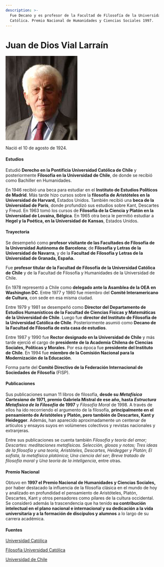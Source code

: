 ```yaml
---
description: >-
  Fue Decano y es profesor de la Facultad de Filosofía de la Universidad
  Católica. Premio Nacional de Humanidades y Ciencias Sociales 1997.
---
```


# Juan de Dios Vial Larraín

![](../../.gitbook/assets/juandediosvial_big.png)

Nació el 10 de agosto de 1924.

#### Estudios

Estudió **Derecho en la Pontificia Universidad Católica de Chile** y posteriormente **Filosofía en la Universidad de Chile**, de donde se recibió como Bachiller en Humanidades.

En 1946 recibió una beca para estudiar en el **Instituto de Estudios Políticos de Madrid**. Más tarde hizo cursos sobre la **filosofía de Aristóteles en la Universidad de Harvard,** Estados Unidos. También recibió una **beca de la Universidad de París**, donde profundizó sus estudios sobre Kant, Descartes y Freud. En 1963 tomó los cursos de **Filosofía de la Ciencia y Platón en la Universidad de Lovaina, Bélgica**. En 1965 otra beca le permitió estudiar a **Hegel y la Poética, en la Universidad de Kansas**, Estados Unidos.

#### Trayectoria

Se desempeñó como **profesor visitante de las Facultades de Filosofía de la Universidad Autónoma de Barcelona**; de **Filosofía y Letras de la Universidad de Navarra**, y de la **Facultad de Filosofía y Letras de la Universidad de Granada, España.**

Fue **profesor titular de la Facultad de Filosofía de la Universidad Católica de Chile** y de la Facultad de Filosofía y Humanidades de la Universidad de Chile.

En 1978 representó a Chile como **delegado ante la Asamblea de la OEA en Washington DC**. Entre 1977 y 1980 fue miembro del **Comité Interamericano de Cultura**, con sede en esa misma ciudad.

Entre 1979 y 1981 se desempeñó como **Director del Departamento de Estudios Humanísticos de la Facultad de Ciencias Físicas y Matemáticas de la Universidad de Chile**. Luego fue **director del Instituto de Filosofía de la Universidad Católica de Chile**. Posteriormente asumió como **Decano de la Facultad de Filosofía de esta casa de estudios**.

Entre 1987 y 1990 fue **Rector designado en la Universidad de Chile** y más tarde ejerció el cargo de **presidente de la Academia Chilena de Ciencias Sociales, Políticas y Morales**. Por esa época fue **presidente del Instituto de Chile**. En 1994 fue **miembro de la Comisión Nacional para la Modernización de la Educación**.

Forma parte del **Comité Directivo de la Federación Internacional de Sociedades de Filosofía** \(FISP\).

#### Publicaciones

Sus publicaciones suman 11 libros de filosofía, **desde su** _**Metafísica Cartesiana**_ **de 1971, premio Gabriela Mistral de ese año, hasta** _**Estructura Metafìsica de la Filosofía**_ **de 1997** y _Filosofía Moral_ de 1998. A través de ellos ha ido recorriendo el argumento de la filosofía, **principalmente en el pensamiento de Aristóteles y Platón, pero también de Descartes, Kant y Heidegger**. Además, han aparecido aproximadamente un centenar de artículos y ensayos suyos en volúmenes colectivos y revistas nacionales y extranjeras.

Entre sus publicaciones se cuenta también _Filosofia y teoría del amor; Descartes: meditaciones metafísicas. Selección, glosas y notas;_ _Tres ideas de la filosofía y una teoría, Aristóteles, Descartes, Heidegger y Platón_; _El sofista, la metafísica platónica_; _Una ciencia del ser_; _Breve tratado de filosofía moral_ y  _Una teoría de la inteligencia_, entre otras.

#### Premio Nacional

Obtuvo en **1997 el Premio Nacional de Humanidades y Ciencias Sociales,** por haber destacado la influencia de la filosofía clásica en el mundo de hoy y analizado en profundidad el pensamiento de Aristóteles, Platón, Descartes, Kant y otros pensadores como pilares de la cultura occidental. Se consideró además la trascendencia que ha tenido **su contribución intelectual en el plano nacional e internacional y su dedicación a la vida universitaria y a la formación de discípulos y alumnos** a lo largo de su carrera académica.

#### Fuentes

[Universidad Católica](https://www.uc.cl/es/la-universidad/premios-nacionales/7403-juan-de-dios-vial-larrain-1924-)

[Filosofía Universidad Católica](http://filosofia.uc.cl/academicos/vial-larrain-juan-de-dios)

[Universidad de Chile](http://www.uchile.cl/portal/presentacion/historia/grandes-figuras/premios-nacionales/humanidades/6549/juan-de-dios-vial-larrain)






